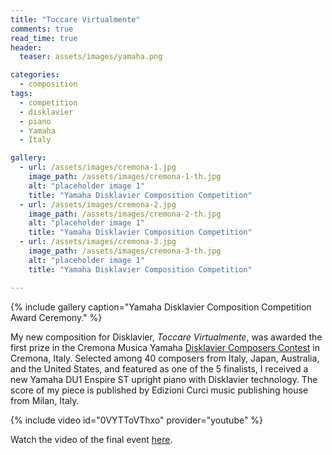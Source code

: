 ```yaml
---
title: "Toccare Virtualmente"
comments: true
read_time: true
header:
  teaser: assets/images/yamaha.png

categories:
  - composition
tags:
  - competition
  - disklavier
  - piano
  - Yamaha
  - Italy

gallery:
  - url: /assets/images/cremona-1.jpg
    image_path: /assets/images/cremona-1-th.jpg
    alt: "placeholder image 1"
    title: "Yamaha Disklavier Composition Competition"
  - url: /assets/images/cremona-2.jpg
    image_path: /assets/images/cremona-2-th.jpg
    alt: "placeholder image 1"
    title: "Yamaha Disklavier Composition Competition"
  - url: /assets/images/cremona-3.jpg
    image_path: /assets/images/cremona-3-th.jpg
    alt: "placeholder image 1"
    title: "Yamaha Disklavier Composition Competition"

---
```

{% include gallery caption="Yamaha Disklavier Composition Competition Award Ceremony." %}

My new composition for Disklavier, _Toccare Virtualmente_, was awarded the first prize in the Cremona Musica Yamaha [Disklavier Composers Contest][disklavier_composers_contest] in Cremona, Italy. Selected among 40 composers from Italy, Japan, Australia, and the United States, and featured as one of the 5 finalists, I received a new Yamaha DU1 Enspire ST upright piano with Disklavier technology. The score of my piece is published by Edizioni Curci music publishing house from Milan, Italy.

{% include video id="0VYTToVThxo" provider="youtube" %}

Watch the video of the final event [here][here].

[here]: https://www.facebook.com/mondomusicacr/videos/929083410761745/UzpfSTY3MTc2MTM4ODoxMDE1NjM2MDA2MzMzNjM4OQ/
[disklavier_composers_contest]: http://news.cremonamusica.com/en/news/?item=705
[you_tube]: https://www.youtube.com/watch?v=0VYTToVThxo
